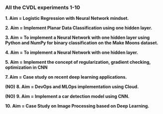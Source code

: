 ### All the CVDL experiments 1-10

**1. Aim = Logistic Regression with Neural Network mindset.**

**2. Aim = Implement Planar Data Classification using one hidden layer.**

**3. Aim = To implement a Neural Network with one hidden layer using Python and NumPy for binary classification on the Make Moons dataset.**

**4. Aim = To implement a Neural Network with one hidden layer.**

**5. Aim = Implement the concept of regularization, gradient checking, optimization in CNN**

**7. Aim = Case study on recent deep learning applications.**

**(NO)** **8. Aim = DevOps and MLOps implementation using Cloud.**

**(NO)** **9. Aim = Implement a car detection model using CNN.**

**10. Aim = Case Study on Image Processing based on Deep Learning.**
